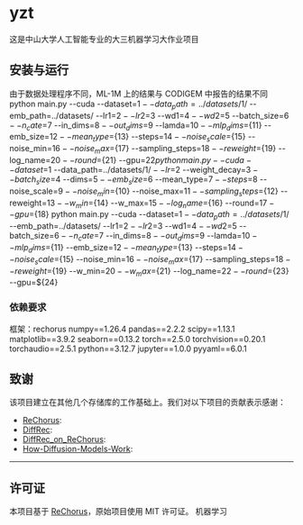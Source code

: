 # yzt
这是中山大学人工智能专业的大三机器学习大作业项目





  
## 安装与运行
由于数据处理程序不同，ML-1M 上的结果与 CODIGEM 中报告的结果不同
python main.py --cuda --dataset=$1 --data_path=../datasets/$1/ --emb_path=../datasets/ --lr1=$2 --lr2=$3 --wd1=$4 --wd2=$5 --batch_size=$6 --n_cate=$7 --in_dims=$8 --out_dims=$9 --lamda=${10} --mlp_dims=${11} --emb_size=${12} --mean_type=${13} --steps=${14} --noise_scale=${15} --noise_min=${16} --noise_max=${17} --sampling_steps=${18} --reweight=${19} --log_name=${20} --round=${21} --gpu=${22}
python main.py --cuda --dataset=$1 --data_path=../datasets/$1/ --lr=$2 --weight_decay=$3 --batch_size=$4 --dims=$5 --emb_size=$6 --mean_type=$7 --steps=$8 --noise_scale=$9 --noise_min=${10} --noise_max=${11} --sampling_steps=${12} --reweight=${13} --w_min=${14} --w_max=${15} --log_name=${16} --round=${17} --gpu=${18}
python main.py --cuda --dataset=$1 --data_path=../datasets/$1/ --emb_path=../datasets/ --lr1=$2 --lr2=$3 --wd1=$4 --wd2=$5 --batch_size=$6 --n_cate=$7 --in_dims=$8 --out_dims=$9 --lamda=${10} --mlp_dims=${11} --emb_size=${12} --mean_type=${13} --steps=${14} --noise_scale=${15} --noise_min=${16} --noise_max=${17} --sampling_steps=${18} --reweight=${19} --w_min=${20} --w_max=${21} --log_name=${22} --round=${23} --gpu=${24}

### 依赖要求
框架：rechorus
numpy==1.26.4
pandas==2.2.2
scipy==1.13.1
matplotlib==3.9.2
seaborn==0.13.2
torch==2.5.0
torchvision==0.20.1
torchaudio==2.5.1
python==3.12.7
jupyter==1.0.0
pyyaml==6.0.1

## 致谢

该项目建立在其他几个存储库的工作基础上。我们对以下项目的贡献表示感谢：

- [ReChorus](https://github.com/THUwangcy/ReChorus): 
- [DiffRec](https://github.com/YiyanXu/DiffRec?tab=readme-ov-file):
- [DiffRec_on_ReChorus](https://github.com/pangy9/DiffRec_on_ReChorus):
- [How-Diffusion-Models-Work](https://github.com/woshiwangzihao/How-Diffusion-Models-Work):
---

## 许可证

本项目基于 [ReChorus](https://github.com/THUwangcy/ReChorus)，原始项目使用 MIT 许可证。 
机器学习
